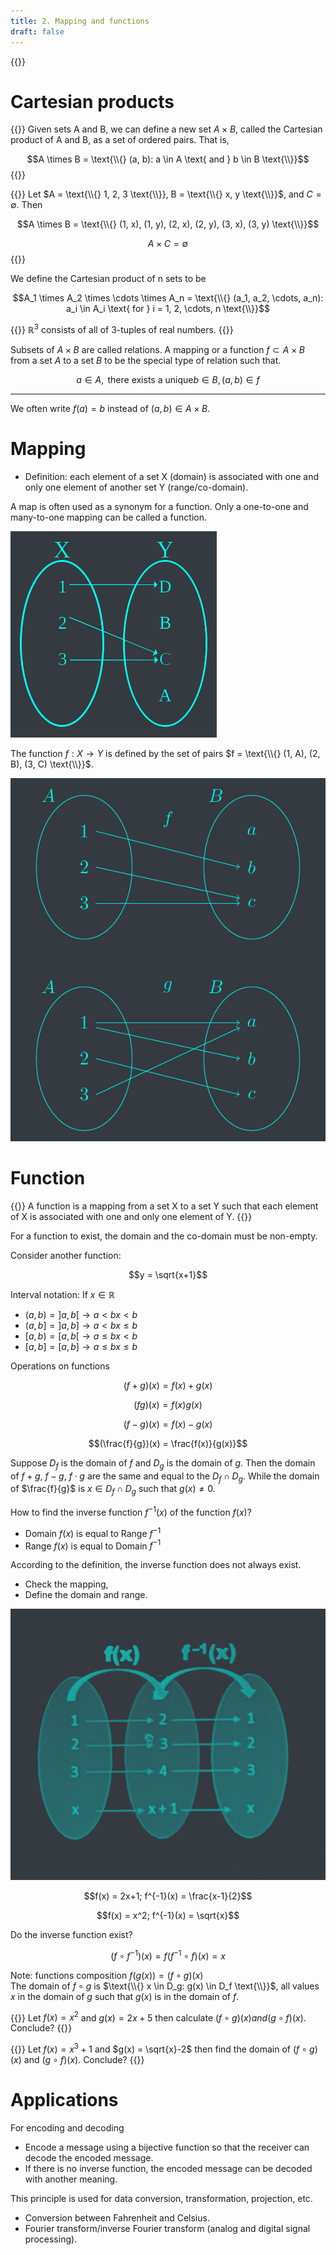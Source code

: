 ```yaml
---
title: 2. Mapping and functions
draft: false
---
```


{{<toc>}}

# Cartesian products
{{<hint type="important" title="Definition">}}
Given sets A and B, we can define a new set $A \times B$, called the Cartesian product of A and B, as a set of ordered pairs. That is,

$$A \times B = \text{\\{} (a, b): a \in A \text{ and } b \in B \text{\\}}$$
{{</hint>}}

{{<hint type="note" title="Example">}}
Let $A = \text{\\{} 1, 2, 3 \text{\\}}, B = \text{\\{} x, y \text{\\}}$, and $C = \emptyset$. Then

$$A \times B = \text{\\{} (1, x), (1, y), (2, x), (2, y), (3, x), (3, y) \text{\\}}$$

$$A \times C = \emptyset$$
{{</hint>}}

We define the Cartesian product of n sets to be

$$A_1 \times A_2 \times \cdots \times A_n = \text{\\{} (a_1, a_2, \cdots, a_n): a_i \in A_i \text{ for } i = 1, 2, \cdots, n \text{\\}}$$

{{<hint type="note" title="Example">}}
$\mathbb{R}^3$ consists of all of 3-tuples of real numbers.
{{</hint>}}

Subsets of $A \times B$ are called relations. A mapping or a function $f \subset A \times B$ from a set $A$ to a set $B$ to be the special type of relation such that.

$$a \in A, \text{ there exists a unique} b \in B, (a, b) \in f$$

---
We often write $f(a) = b$ instead of $(a, b) \in A \times B$.

# Mapping
- Definition: each element of a set X (domain) is associated with one and only one element of another set Y (range/co-domain).

A map is often used as a synonym for a function. Only a one-to-one and many-to-one mapping can be called a function.

![](01_mapping.webp "Domain $X = \text{\\{} 1, 2, 3 \text{\\}}$, codomain $Y = \text{\\{} A, B, C, D \text{\\}}$.")

The function $f: X \to Y$ is defined by the set of pairs $f = \text{\\{} (1, A), (2, B), (3, C) \text{\\}}$.

![](02_mapping.webp)

# Function
{{<hint type="important" title="Definition">}}
A function is a mapping from a set X to a set Y such that each element of X is associated with one and only one element of Y.
{{</hint>}}

For a function to exist, the domain and the co-domain must be non-empty.

Consider another function:

$$y = \sqrt{x+1}$$

Interval notation: If $x \in \mathbb{R}$
- $(a, b) = ]a, b[ \to a < b x < b$
- $(a, b] = ]a, b] \to a < b x \leq b$
- $[a, b) = [a, b[ \to a \leq b x < b$
- $[a, b] = [a, b] \to a \leq b x \leq b$

Operations on functions

$$(f+g)(x) = f(x) + g(x)$$

$$(fg)(x) = f(x)g(x)$$

$$(f-g)(x) = f(x) - g(x)$$

$$(\frac{f}{g})(x) = \frac{f(x)}{g(x)}$$

Suppose $D_f$ is the domain of $f$ and $D_g$ is the domain of $g$. Then the domain of $f + g$, $f - g$, $f \cdot g$ are the same and equal to the $D_f \cap D_g$. While the domain of $\frac{f}{g}$ is $x \in D_f \cap D_g$ such that $g(x) \neq 0$.

How to find the inverse function $f^{-1}(x)$ of the function $f(x)$?
- Domain $f(x)$ is equal to Range $f^{-1}$
- Range $f(x)$ is equal to Domain $f^{-1}$

According to the definition, the inverse function does not always exist.
- Check the mapping,
- Define the domain and range.

![](reverse_func.webp)

$$f(x) = 2x+1; f^{-1}(x) = \frac{x-1}{2}$$

$$f(x) = x^2; f^{-1}(x) = \sqrt{x}$$

Do the inverse function exist?

$$(f \circ f^{-1})(x) = f(f^{-1} \circ f)(x) = x$$

Note: functions composition $f(g(x)) = (f \circ g)(x)$\
The domain of $f \circ g$ is $\text{\\{} x \in D_g: g(x) \in D_f \text{\\}}$, all values $x$ in the domain of $g$ such that $g(x)$ is in the domain of $f$.

{{<hint type="note" title="Example">}}
Let $f(x) = x^2$ and $g(x) = 2x+5$ then calculate $(f \circ g)(x) and (g \circ f)(x)$. Conclude?
{{</hint>}}

{{<hint type="note" title="Example">}}
Let $f(x) = x^3+1$ and $g(x) = \sqrt{x}-2$ then find the domain of $(f \circ g)(x)$ and $(g \circ f)(x)$. Conclude?
{{</hint>}}

# Applications
For encoding and decoding
- Encode a message using a bijective function so that the receiver can decode the encoded message.
- If there is no inverse function, the encoded message can be decoded with another meaning.

This principle is used for data conversion, transformation, projection, etc.
- Conversion between Fahrenheit and Celsius.
- Fourier transform/inverse Fourier transform (analog and digital signal processing).
